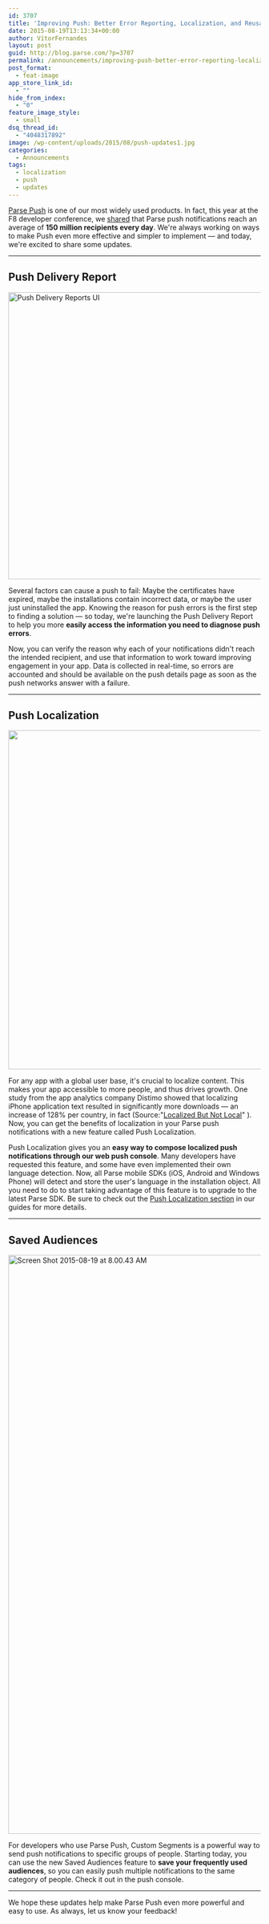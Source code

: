 ```yaml
---
id: 3707
title: 'Improving Push: Better Error Reporting, Localization, and Reusable Audiences'
date: 2015-08-19T13:13:34+00:00
author: VítorFernandes
layout: post
guid: http://blog.parse.com/?p=3707
permalink: /announcements/improving-push-better-error-reporting-localization-and-reusable-audiences/
post_format:
  - feat-image
app_store_link_id:
  - ""
hide_from_index:
  - "0"
feature_image_style:
  - small
dsq_thread_id:
  - "4048317892"
image: /wp-content/uploads/2015/08/push-updates1.jpg
categories:
  - Announcements
tags:
  - localization
  - push
  - updates
---
```

[Parse Push](https://parse.com/products/push) is one of our most widely used products. In fact, this year at the F8 developer conference, we [shared](https://developers.facebooklive.com/videos/495) that Parse push notifications reach an average of **150 million recipients every day**. We're always working on ways to make Push even more effective and simpler to implement — and today, we're excited to share some updates.

* * *

## Push Delivery Report

<img class="aligncenter wp-image-3708 size-full" src="{{ site.url }}/assets/wp-content/uploads/2015/08/PushErrorReporting.png" alt="Push Delivery Reports UI" width="1023" height="572" srcset="{{ site.url }}/assets/wp-content/uploads/2015/08/PushErrorReporting.png 1023w, {{ site.url }}/assets/wp-content/uploads/2015/08/PushErrorReporting-300x168.png 300w, {{ site.url }}/assets/wp-content/uploads/2015/08/PushErrorReporting-875x489.png 875w" sizes="(max-width: 1023px) 100vw, 1023px" />

Several factors can cause a push to fail: Maybe the certificates have expired, maybe the installations contain incorrect data, or maybe the user just uninstalled the app. Knowing the reason for push errors is the first step to finding a solution — so today, we're launching the Push Delivery Report to help you more **easily access the information you need to diagnose push errors**.

Now, you can verify the reason why each of your notifications didn't reach the intended recipient, and use that information to work toward improving engagement in your app. Data is collected in real-time, so errors are accounted and should be available on the push details page as soon as the push networks answer with a failure.

* * *

## Push Localization

<img class="alignnone size-full wp-image-3728" src="{{ site.url }}/assets/wp-content/uploads/2015/08/Screen-Shot-2015-08-19-at-11.28.03-AM.png" alt="" width="990" height="676" srcset="{{ site.url }}/assets/wp-content/uploads/2015/08/Screen-Shot-2015-08-19-at-11.28.03-AM.png 990w, {{ site.url }}/assets/wp-content/uploads/2015/08/Screen-Shot-2015-08-19-at-11.28.03-AM-300x205.png 300w, {{ site.url }}/assets/wp-content/uploads/2015/08/Screen-Shot-2015-08-19-at-11.28.03-AM-875x597.png 875w" sizes="(max-width: 990px) 100vw, 990px" />

For any app with a global user base, it's crucial to localize content. This makes your app accessible to more people, and thus drives growth. One study from the app analytics company Distimo showed that localizing iPhone application text resulted in significantly more downloads — an increase of 128% per country, in fact (Source:"[Localized But Not Local](http://developers.apps.opera.com/images/uploads/pdfs/insights-02-localized-but-not-local.pdf)" ). Now, you can get the benefits of localization in your Parse push notifications with a new feature called Push Localization.

Push Localization gives you an **easy way to compose localized push notifications through our web push console**. Many developers have requested this feature, and some have even implemented their own language detection. Now, all Parse mobile SDKs (iOS, Android and Windows Phone) will detect and store the user's language in the installation object. All you need to do to start taking advantage of this feature is to upgrade to the latest Parse SDK. Be sure to check out the [Push Localization section](https://parse.com/docs/ios/guide#push-notifications-push-localization) in our guides for more details.

* * *

## Saved Audiences

<img class="alignnone size-full wp-image-3716" src="{{ site.url }}/assets/wp-content/uploads/2015/08/Screen-Shot-2015-08-19-at-8.00.43-AM.png" alt="Screen Shot 2015-08-19 at 8.00.43 AM" width="1194" height="1154" srcset="{{ site.url }}/assets/wp-content/uploads/2015/08/Screen-Shot-2015-08-19-at-8.00.43-AM.png 1194w, {{ site.url }}/assets/wp-content/uploads/2015/08/Screen-Shot-2015-08-19-at-8.00.43-AM-300x290.png 300w, {{ site.url }}/assets/wp-content/uploads/2015/08/Screen-Shot-2015-08-19-at-8.00.43-AM-1024x990.png 1024w, {{ site.url }}/assets/wp-content/uploads/2015/08/Screen-Shot-2015-08-19-at-8.00.43-AM-875x846.png 875w" sizes="(max-width: 1194px) 100vw, 1194px" />

For developers who use Parse Push, Custom Segments is a powerful way to send push notifications to specific groups of people. Starting today, you can use the new Saved Audiences feature to **save your frequently used audiences**, so you can easily push multiple notifications to the same category of people. Check it out in the push console.

* * *

We hope these updates help make Parse Push even more powerful and easy to use. As always, let us know your feedback!